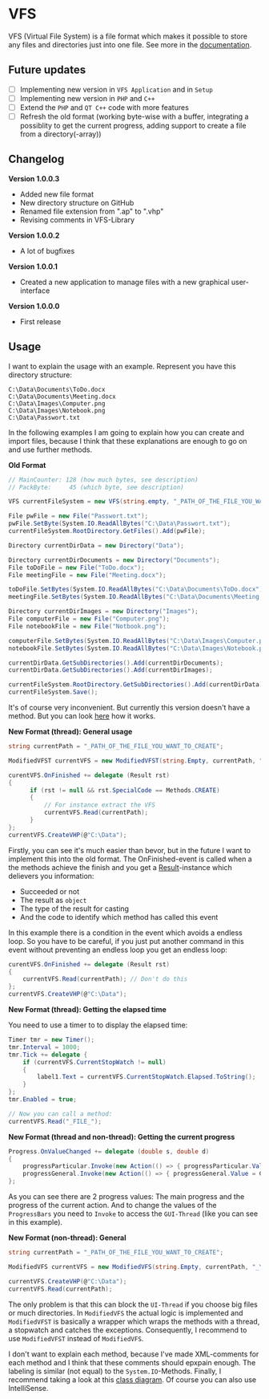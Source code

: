 # VFS
VFS (Virtual File System) is a file format which makes it possible to store any files and directories just into one file. See more in the [documentation](https://github.com/andy123456789088/VFS/blob/master/Documentation/Documentation%20VFS.pdf).

## Future updates
- [ ] Implementing new version in `VFS Application` and in `Setup`
- [ ] Implementing new version in `PHP` and `C++`
- [ ] Extend the `PHP` and `QT C++` code with more features
- [ ] Refresh the old format (working byte-wise with a buffer,
                              integrating a possiblity to get the current progress,
                              adding support to create a file from a directory(-array))

## Changelog

**Version 1.0.0.3**
- Added new file format
- New directory structure on GitHub
- Renamed file extension from ".ap" to ".vhp"
- Revising comments in VFS-Library

**Version 1.0.0.2**
- A lot of bugfixes

**Version 1.0.0.1**
- Created a new application to manage files with a new graphical user-interface

**Version 1.0.0.0**
- First release

## Usage

I want to explain the usage with an example. Represent you have this directory structure:
```
C:\Data\Documents\ToDo.docx
C:\Data\Documents\Meeting.docx
C:\Data\Images\Computer.png
C:\Data\Images\Notebook.png
C:\Data\Passwort.txt
```
In the following examples I am going to explain how you can create and import files, because
I think that these explanations are enough to go on and use further methods. 

**Old Format**
```csharp
// MainCounter: 128 (how much bytes, see description)
// PackByte:     45 (which byte, see description)

VFS currentFileSystem = new VFS(string.empty, "_PATH_OF_THE_FILE_YOU_WANT_TO_CREATE", 128, 45);

File pwFile = new File("Passwort.txt");
pwFile.SetByte(System.IO.ReadAllBytes("C:\Data\Passwort.txt");
currentFileSystem.RootDirectory.GetFiles().Add(pwFile);

Directory currentDirData = new Directory("Data");

Directory currentDirDocuments = new Directory("Documents");
File toDoFile = new File("ToDo.docx");
File meetingFile = new File("Meeting.docx");

toDoFile.SetBytes(System.IO.ReadAllBytes("C:\Data\Documents\ToDo.docx"));
meetingFile.SetBytes(System.IO.ReadAllBytes("C:\Data\Documents\Meeting.docx"));

Directory currentDirImages = new Directory("Images");
File computerFile = new File("Computer.png");
File notebookFile = new File("Notbook.png");

computerFile.SetBytes(System.IO.ReadAllBytes("C:\Data\Images\Computer.png"));
notebookFile.SetBytes(System.IO.ReadAllBytes("C:\Data\Images\Notebook.png"));

currentDirData.GetSubDirectories().Add(currentDirDocuments);
currentDirData.GetSubDirectories().Add(currentDirImages);

currentFileSystem.RootDirectory.GetSubDirectories().Add(currentDirData);
currentFileSystem.Save();
```
It's of course very inconvenient. But currently this version doesn't have a method. But you can look [here](https://github.com/andy123456789088/VFS/blob/master/Applications/VFS/VFS/GUI/frmPack.cs#L60) how it works.

**New Format (thread): General usage**
```csharp
string currentPath = "_PATH_OF_THE_FILE_YOU_WANT_TO_CREATE";

ModifiedVFST currentVFS = new ModifiedVFST(string.Empty, currentPath, "_YOUR_WORKSPACE_PATH", 32768); // 32768 is the default buffer-size

curentVFS.OnFinished += delegate (Result rst)
{
      if (rst != null && rst.SpecialCode == Methods.CREATE)
      {
          // For instance extract the VFS
          currentVFS.Read(currentPath);
      }
};
currentVFS.CreateVHP(@"C:\Data");
```
Firstly, you can see it's much easier than bevor, but in the future I want to implement this into the old format.
The OnFinished-event is called when a the methods achieve the finish and you get a [Result](https://github.com/andy123456789088/VFS/blob/master/Library/ModifiedVFS/Wrapper/Result.cs)-instance which delievers you information: 
- Succeeded or not
- The result as `object`
- The type of the result for casting
- And the code to identify which method has called this event

In this example there is a condition in the event which avoids a endless loop. So you have to be careful, if
you just put another command in this event without preventing an endless loop you get an endless loop:

```csharp
curentVFS.OnFinished += delegate (Result rst)
{
    currentVFS.Read(currentPath); // Don't do this
};
currentVFS.CreateVHP(@"C:\Data");
```

**New Format (thread): Getting the elapsed time**

You need to use a timer to to display the elapsed time:
```csharp
Timer tmr = new Timer();
tmr.Interval = 1000;
tmr.Tick += delegate {
    if (currentVFS.CurrentStopWatch != null)
    {
        label1.Text = currentVFS.CurrentStopWatch.Elapsed.ToString();
    }
};
tmr.Enabled = true;

// Now you can call a method:
currentVFS.Read("_FILE_");
```

**New Format (thread and non-thread): Getting the current progress**
```csharp
Progress.OnValueChanged += delegate (double s, double d)
{
    progressParticular.Invoke(new Action(() => { progressParticular.Value = Convert.ToInt32(s * 100); }));
    progressGeneral.Invoke(new Action(() => { progressGeneral.Value = Convert.ToInt32(d * 100); }));
};
```

As you can see there are 2 progress values: The main progress and the progress of the current action. And to change 
the values of the `ProgressBars` you need to `Invoke` to access the `GUI-Thread` (like you can see in this example).

**New Format (non-thread): General**

```csharp
string currentPath = "_PATH_OF_THE_FILE_YOU_WANT_TO_CREATE";

ModifiedVFS currentVFS = new ModifiedVFS(string.Empty, currentPath, "_YOUR_WORKSPACE_PATH", 32768); // 32768 is the default buffer-size

currentVFS.CreateVHP(@"C:\Data");
currentVFS.Read(currentPath);
```
The only problem is that this can block the `UI-Thread` if you choose big files or much directories. 
In `ModifiedVFS` the actual logic is implemented and `ModifiedVFST` is basically a wrapper which wraps the methods with
a thread, a stopwatch and catches the exceptions. Consequently, I recommend to use `ModifiedVFST` instead of `ModifiedVFS`.

I don't want to explain each method, because I've made XML-comments for each method and I think that these comments should
epxpain enough. The labeling is similar (not equal) to the `System.IO`-Methods.
Finally, I recommend taking a look at this [class diagram](https://github.com/andy123456789088/VFS/blob/master/Documentation/Overview.png). Of course you can also use IntelliSense.
